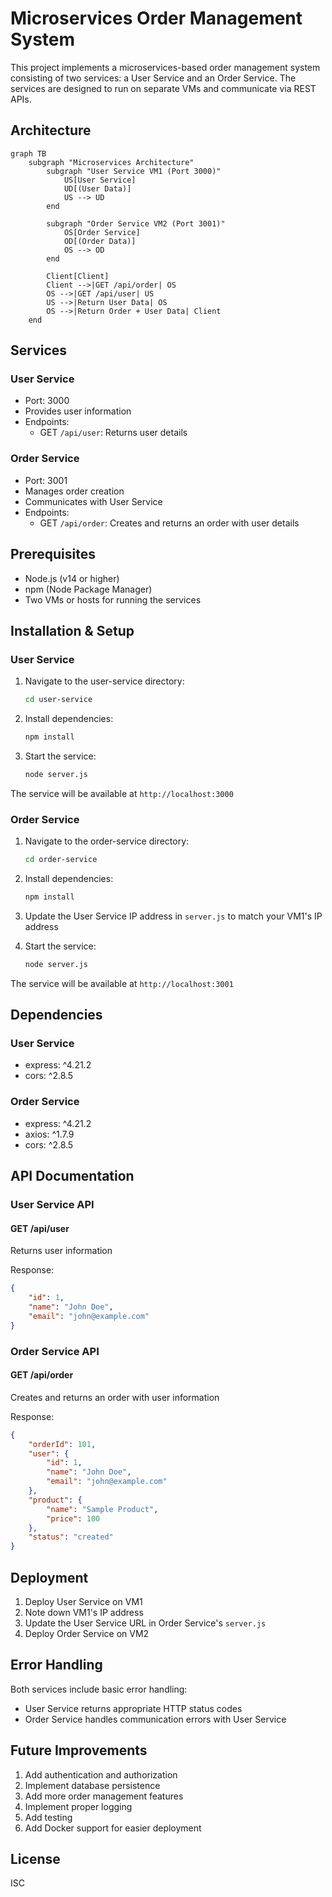 # Microservices Order Management System

This project implements a microservices-based order management system consisting of two services: a User Service and an Order Service. The services are designed to run on separate VMs and communicate via REST APIs.

## Architecture

```mermaid
graph TB
    subgraph "Microservices Architecture"
        subgraph "User Service VM1 (Port 3000)"
            US[User Service]
            UD[(User Data)]
            US --> UD
        end
        
        subgraph "Order Service VM2 (Port 3001)"
            OS[Order Service]
            OD[(Order Data)]
            OS --> OD
        end
        
        Client[Client]
        Client -->|GET /api/order| OS
        OS -->|GET /api/user| US
        US -->|Return User Data| OS
        OS -->|Return Order + User Data| Client
    end
```

## Services

### User Service
- Port: 3000
- Provides user information
- Endpoints:
  - GET `/api/user`: Returns user details

### Order Service
- Port: 3001
- Manages order creation
- Communicates with User Service
- Endpoints:
  - GET `/api/order`: Creates and returns an order with user details

## Prerequisites

- Node.js (v14 or higher)
- npm (Node Package Manager)
- Two VMs or hosts for running the services

## Installation & Setup

### User Service

1. Navigate to the user-service directory:
   ```bash
   cd user-service
   ```

2. Install dependencies:
   ```bash
   npm install
   ```

3. Start the service:
   ```bash
   node server.js
   ```

The service will be available at `http://localhost:3000`

### Order Service

1. Navigate to the order-service directory:
   ```bash
   cd order-service
   ```

2. Install dependencies:
   ```bash
   npm install
   ```

3. Update the User Service IP address in `server.js` to match your VM1's IP address

4. Start the service:
   ```bash
   node server.js
   ```

The service will be available at `http://localhost:3001`

## Dependencies

### User Service
- express: ^4.21.2
- cors: ^2.8.5

### Order Service
- express: ^4.21.2
- axios: ^1.7.9
- cors: ^2.8.5

## API Documentation

### User Service API

#### GET /api/user
Returns user information

Response:
```json
{
    "id": 1,
    "name": "John Doe",
    "email": "john@example.com"
}
```

### Order Service API

#### GET /api/order
Creates and returns an order with user information

Response:
```json
{
    "orderId": 101,
    "user": {
        "id": 1,
        "name": "John Doe",
        "email": "john@example.com"
    },
    "product": {
        "name": "Sample Product",
        "price": 100
    },
    "status": "created"
}
```

## Deployment

1. Deploy User Service on VM1
2. Note down VM1's IP address
3. Update the User Service URL in Order Service's `server.js`
4. Deploy Order Service on VM2

## Error Handling

Both services include basic error handling:
- User Service returns appropriate HTTP status codes
- Order Service handles communication errors with User Service

## Future Improvements

1. Add authentication and authorization
2. Implement database persistence
3. Add more order management features
4. Implement proper logging
5. Add testing
6. Add Docker support for easier deployment

## License

ISC 